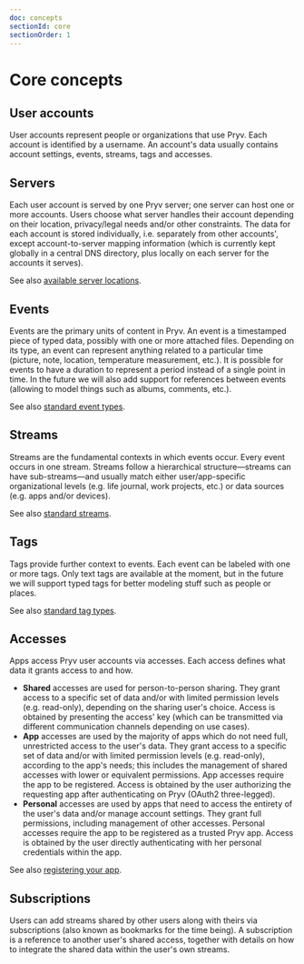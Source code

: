 ```yaml
---
doc: concepts
sectionId: core
sectionOrder: 1
---
```


# Core concepts

## User accounts

User accounts represent people or organizations that use Pryv. Each account is identified by a username. An account's data usually contains account settings, events, streams, tags and accesses.


## Servers

Each user account is served by one Pryv server; one server can host one or more accounts. Users choose what server handles their account depending on their location, privacy/legal needs and/or other constraints. The data for each account is stored individually, i.e. separately from other accounts', except account-to-server mapping information (which is currently kept globally in a central DNS directory, plus locally on each server for the accounts it serves).

See also [available server locations](#TODO).


## Events

Events are the primary units of content in Pryv. An event is a timestamped piece of typed data, possibly with one or more attached files. Depending on its type, an event can represent anything related to a particular time (picture, note, location, temperature measurement, etc.). It is possible for events to have a duration to represent a period instead of a single point in time. In the future we will also add support for references between events (allowing to model things such as albums, comments, etc.).

See also [standard event types](event-types.html#directory).


## Streams

Streams are the fundamental contexts in which events occur. Every event occurs in one stream. Streams follow a hierarchical structure—streams can have sub-streams—and usually match either user/app-specific organizational levels (e.g. life journal, work projects, etc.) or data sources (e.g. apps and/or devices).

See also [standard streams](standard-structure.html).


## Tags

Tags provide further context to events. Each event can be labeled with one or more tags. Only text tags are available at the moment, but in the future we will support typed tags for better modeling stuff such as people or places.

See also [standard tag types](#TODO).


## Accesses

Apps access Pryv user accounts via accesses. Each access defines what data it grants access to and how.

- **Shared** accesses are used for person-to-person sharing. They grant access to a specific set of data and/or with limited permission levels (e.g. read-only), depending on the sharing user's choice. Access is obtained by presenting the access' key (which can be transmitted via different communication channels depending on use cases).
- **App** accesses are used by the majority of apps which do not need full, unrestricted access to the user's data. They grant access to a specific set of data and/or with limited permission levels (e.g. read-only), according to the app's needs; this includes the management of shared accesses with lower or equivalent permissions. App accesses require the app to be registered. Access is obtained by the user authorizing the requesting app after authenticating on Pryv (OAuth2 three-legged).
- **Personal** accesses are used by apps that need to access the entirety of the user's data and/or manage account settings. They grant full permissions, including management of other accesses. Personal accesses require the app to be registered as a trusted Pryv app. Access is obtained by the user directly authenticating with her personal credentials within the app.

See also [registering your app](#TODO).


## Subscriptions

Users can add streams shared by other users along with theirs via subscriptions (also known as bookmarks for the time being). A subscription is a reference to another user's shared access, together with details on how to integrate the shared data within the user's own streams.
